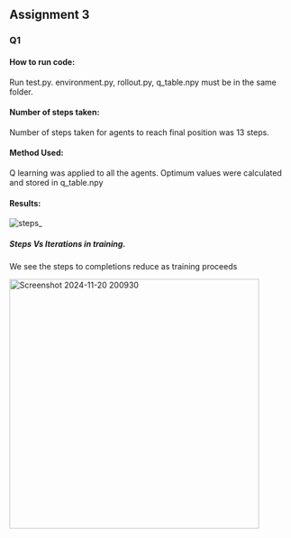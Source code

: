 ## Assignment 3
### Q1
#### How to run code:
Run test.py. 
environment.py, rollout.py, q_table.npy must be in the same folder.

#### Number of steps taken:
Number of steps taken for agents to reach final position was 13 steps.

#### Method Used:
Q learning was applied to all the agents. Optimum values were calculated and stored in q_table.npy

#### Results:
![steps_](https://github.com/user-attachments/assets/b28cd39e-7582-4264-b3f8-a34f40e0c062)

##### Steps Vs Iterations in training.

We see the steps to completions reduce as training proceeds

<img width="443" alt="Screenshot 2024-11-20 200930" src="https://github.com/user-attachments/assets/20ea2ad7-ba78-4c38-b7b9-5f3bee79aeaa">




